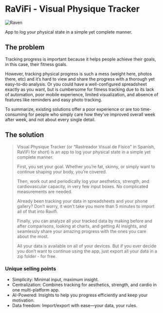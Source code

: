 # RaViFi - Visual Physique Tracker

![Raven](https://img.freepik.com/premium-vector/raven-logo-icon-design-illustration_586739-904.jpg)

App to log your physical state in a simple yet complete manner.

## The problem

Tracking progress is important because it helps people achieve their goals, in this case, their fitness goals.

However, tracking physical progress is such a mess (weight here, photos there, etc) and it’s hard to view and share the progress with a thorough yet easy-to-do analysis. Or you could have a well-configured spreadsheet exactly as you want, but is cumbersome for fitness tracking due to its lack of automation, poor mobile experience, limited visualization, and absence of features like reminders and easy photo tracking.

To summarize, existing solutions offer a poor experience or are too time-consuming for people who simply care how they've improved overall week after week, and not about every single detail.

## The solution

>Visual Physique Tracker (or “Rastreador Visual de Físico” in Spanish, RaViFi for short) is an app to log your physical state in a simple yet complete manner.
>
>First, you set your goal. Whether you’re fat, skinny, or simply want to continue shaping your body, you’re covered.
>
>Then, work out and periodically log your aesthetics, strength, and cardiovascular capacity, in very few input boxes. No complicated measurements are needed.
>
>Already been tracking your data in spreadsheets and your phone gallery? Don’t worry, it won’t take you more than 5 minutes to import all of that into Ravifi.
>
>Finally, you can analyze all your tracked data by making before and after comparisons, looking at charts, and getting AI insights, and seamlessly share your amazing progress with the ones you care about the most.
>
>All your data is available on all of your devices. But if you ever decide you don’t want to continue using the app, just export all your data in a zip folder - for free.

### Unique selling points

* Simplicity: Minimal input, maximum insight.
* Centralization: Combines tracking for aesthetics, strength, and cardio in one multi-platform app.
* AI-Powered: Insights to help you progress efficiently and keep your motivation.
* Data freedom: Import/export with ease—your data, your rules.
